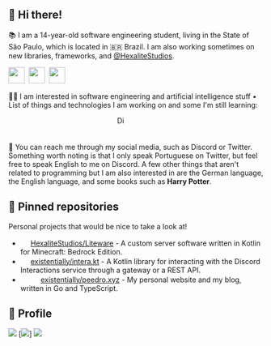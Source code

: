 
## 👋 Hi there!

📚 I am a 14-year-old software engineering student, living in the State of São Paulo, which is located in 🇧🇷 Brazil. I am also working sometimes on new libraries, frameworks, and [@HexaliteStudios](https://github.com/HexaliteStudios).

<a href="https://discord.gg/JN6vPXpyCW"><img height="32" width="32" src="https://cdn.jsdelivr.net/npm/simple-icons@v6/icons/discord.svg" /></a>&nbsp;
<a href="https://twitter.com/peedroxyz"><img height="32" width="32" src="https://cdn.jsdelivr.net/npm/simple-icons@v6/icons/twitter.svg" /></a>&nbsp;
<a href="https://steamcommunity.com/id/peedroxyz"><img height="32" width="32" src="https://cdn.jsdelivr.net/npm/simple-icons@v6/icons/steam.svg" /></a>&nbsp;

👨‍💻 I am interested in software engineering and artificial intelligence stuff • List of things and technologies I am working on and some I'm still learning:

<img height="16" width="16" src="https://cdn.jsdelivr.net/npm/simple-icons@v6/icons/kotlin.svg"/></a>&nbsp;
<img height="16" width="16" src="https://cdn.jsdelivr.net/npm/simple-icons@v6/icons/java.svg"/></a>&nbsp;
<img height="16" width="16" src="https://cdn.jsdelivr.net/npm/simple-icons@v6/icons/javascript.svg"/></a>&nbsp;
<img height="16" width="16" src="https://cdn.jsdelivr.net/npm/simple-icons@v6/icons/typescript.svg"/></a>&nbsp;
<img height="16" width="16" src="https://cdn.jsdelivr.net/npm/simple-icons@v6/icons/go.svg"/></a>&nbsp;
<img height="16" width="16" src="https://cdn.jsdelivr.net/npm/simple-icons@v6/icons/rust.svg"/></a>&nbsp;
<img height="16" width="16" src="https://cdn.jsdelivr.net/npm/simple-icons@v6/icons/python.svg"/></a>&nbsp;
<img height="16" width="16" src="https://cdn.jsdelivr.net/npm/simple-icons@v6/icons/postgresql.svg"/></a>&nbsp;
<img height="16" width="16" src="https://cdn.jsdelivr.net/npm/simple-icons@v6/icons/docker.svg"/></a>&nbsp;
<img height="16" width="16" src="https://cdn.jsdelivr.net/npm/simple-icons@v6/icons/discord.svg" alt="Discord API"/></a>&nbsp;
<img height="16" width="16" src="https://cdn.jsdelivr.net/npm/simple-icons@v6/icons/android.svg"/></a>&nbsp;
<img height="16" width="16" src="https://cdn.jsdelivr.net/npm/simple-icons@v6/icons/spring.svg"/></a>&nbsp;
<img height="16" width="16" src="https://cdn.jsdelivr.net/npm/simple-icons@v6/icons/springboot.svg"/></a>&nbsp;
<img height="16" width="16" src="https://cdn.jsdelivr.net/npm/simple-icons@v6/icons/nestjs.svg"/></a>&nbsp;
<img height="16" width="16" src="https://cdn.jsdelivr.net/npm/simple-icons@v6/icons/graphql.svg"/></a>&nbsp;
<img height="16" width="16" src="https://cdn.jsdelivr.net/npm/simple-icons@v6/icons/mariadb.svg"/></a>&nbsp;
<img height="16" width="16" src="https://cdn.jsdelivr.net/npm/simple-icons@v6/icons/googlecloud.svg"/></a>&nbsp;
<img height="16" width="16" src="https://cdn.jsdelivr.net/npm/simple-icons@v6/icons/adobexd.svg"/></a>&nbsp;
<img height="16" width="16" src="https://cdn.jsdelivr.net/npm/simple-icons@v6/icons/react.svg"/></a>&nbsp;
<img height="16" width="16" src="https://cdn.jsdelivr.net/npm/simple-icons@v6/icons/svelte.svg"/></a>&nbsp;
<img height="16" width="16" src="https://cdn.jsdelivr.net/npm/simple-icons@v6/icons/git.svg"/></a>&nbsp;
<img height="16" width="16" src="https://cdn.jsdelivr.net/npm/simple-icons@v6/icons/linux.svg"/></a>&nbsp;
<img height="16" width="16" src="https://cdn.jsdelivr.net/npm/simple-icons@v6/icons/githubactions.svg"/></a>&nbsp;
<img height="16" width="16" src="https://cdn.jsdelivr.net/npm/simple-icons@v6/icons/circleci.svg"/></a>&nbsp; 

📖 You can reach me through my social media, such as Discord or Twitter. Something worth noting is that I only speak Portuguese on Twitter, but feel free to speak English to me on Discord. A few other things that aren't related to programming but I am also interested in are the German language, the English language, and some books such as **Harry Potter**.


## 📌 Pinned repositories

Personal projects that would be nice to take a look at!

* <img height="16" width="16" src="https://cdn.jsdelivr.net/npm/simple-icons@v6/icons/kotlin.svg"/> [HexaliteStudios/Liteware](https://github.com/HexaliteStudios/Liteware) - A custom server software written in Kotlin for Minecraft: Bedrock Edition. 
* <img height="16" width="16" src="https://cdn.jsdelivr.net/npm/simple-icons@v6/icons/kotlin.svg"/> [existentially/intera.kt](https://github.com/existentially/intera.kt) - A Kotlin library for interacting with the Discord Interactions service through a gateway or a REST API. 
* <img height="16" width="16" src="https://cdn.jsdelivr.net/npm/simple-icons@v6/icons/go.svg"/> <img height="16" width="16" src="https://cdn.jsdelivr.net/npm/simple-icons@v6/icons/react.svg"/> [existentially/peedro.xyz](https://github.com/existentially/peedro.xyz) - My personal website and my blog, written in Go and TypeScript.

## 👤 Profile

[![](https://raw.githubusercontent.com/existentially/existentially/master/profile-summary-card-output/nord_dark/0-profile-details.svg)](https://github.com/existentially/github-profile-summary-cards)
[![](https://raw.githubusercontent.com/existentially/existentially/master/profile-summary-card-output/nord_dark/1-repos-per-language.svg)]
[![](https://raw.githubusercontent.com/existentially/existentially/master/profile-summary-card-output/nord_dark/3-stats.svg)](https://github.com/existentially/github-profile-summary-cards)

